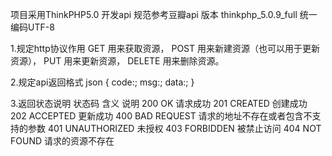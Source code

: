项目采用ThinkPHP5.0 开发api 规范参考豆瓣api
版本 thinkphp_5.0.9_full
统一编码UTF-8


1.规定http协议作用
GET    用来获取资源，
POST  用来新建资源（也可以用于更新资源），
PUT    用来更新资源，
DELETE  用来删除资源。

2.规定api返回格式
json
{
    code:;<!--状态吗-->
    msg:;<!--提示消息-->
    data:;<!--数据-->
}

3.返回状态说明
状态码	含义	        说明
200	   OK	        请求成功
201	   CREATED  	创建成功
202	   ACCEPTED	    更新成功
400	   BAD REQUEST	请求的地址不存在或者包含不支持的参数
401	   UNAUTHORIZED	未授权
403	   FORBIDDEN	被禁止访问
404	   NOT FOUND	请求的资源不存在
